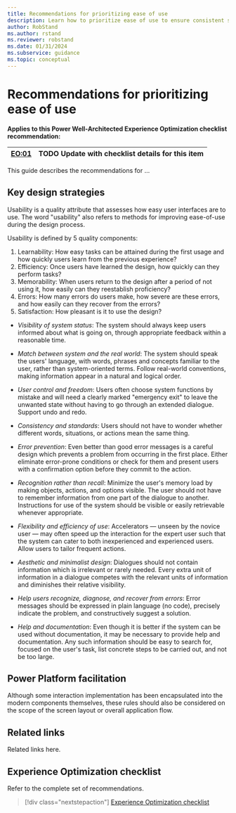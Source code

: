 ```yaml
---
title: Recommendations for prioritizing ease of use
description: Learn how to prioritize ease of use to ensure consistent success with user experience optimization.
author: RobStand
ms.author: rstand
ms.reviewer: robstand
ms.date: 01/31/2024
ms.subservice: guidance
ms.topic: conceptual
---
```


# Recommendations for prioritizing ease of use

**Applies to this Power Well-Architected Experience Optimization checklist recommendation:**

|[EO:01](checklist.md)| **TODO** Update with checklist details for this item |
|---|---|

This guide describes the recommendations for ...

## Key design strategies

Usability is a quality attribute that assesses how easy user interfaces are to use. The word "usability" also refers to methods for improving ease-of-use during the design process.

Usability is defined by 5 quality components:
1. Learnability: How easy tasks can be attained during the first usage and how quickly users learn from the previous experience?
1. Efficiency: Once users have learned the design, how quickly can they perform tasks?
1. Memorability: When users return to the design after a period of not using it, how easily can they reestablish proficiency?
1. Errors: How many errors do users make, how severe are these errors, and how easily can they recover from the errors?
1. Satisfaction: How pleasant is it to use the design?

- *Visibility of system status*: The system should always keep users informed about what is going on, through appropriate feedback within a reasonable time.

- *Match between system and the real world*: The system should speak the users' language, with words, phrases and concepts familiar to the user, rather than system-oriented terms. Follow real-world conventions, making information appear in a natural and logical order.

- *User control and freedom*: Users often choose system functions by mistake and will need a clearly marked "emergency exit" to leave the unwanted state without having to go through an extended dialogue. Support undo and redo.

- *Consistency and standards*: Users should not have to wonder whether different words, situations, or actions mean the same thing.

- *Error prevention*: Even better than good error messages is a careful design which prevents a problem from occurring in the first place. Either eliminate error-prone conditions or check for them and present users with a confirmation option before they commit to the action.

- *Recognition rather than recall*: Minimize the user's memory load by making objects, actions, and options visible. The user should not have to remember information from one part of the dialogue to another. Instructions for use of the system should be visible or easily retrievable whenever appropriate.

- *Flexibility and efficiency of use*: Accelerators — unseen by the novice user — may often speed up the interaction for the expert user such that the system can cater to both inexperienced and experienced users. Allow users to tailor frequent actions.

- *Aesthetic and minimalist design*: Dialogues should not contain information which is irrelevant or rarely needed. Every extra unit of information in a dialogue competes with the relevant units of information and diminishes their relative visibility.

- *Help users recognize, diagnose, and recover from errors*: Error messages should be expressed in plain language (no code), precisely indicate the problem, and constructively suggest a solution.

- *Help and documentation*: Even though it is better if the system can be used without documentation, it may be necessary to provide help and documentation. Any such information should be easy to search for, focused on the user's task, list concrete steps to be carried out, and not be too large.

## Power Platform facilitation

Although some interaction implementation has been encapsulated into the modern components themselves, these rules should also be considered on the scope of the screen layout or overall application flow.

## Related links

Related links here.

## Experience Optimization checklist

Refer to the complete set of recommendations.

> [!div class="nextstepaction"]
> [Experience Optimization checklist](checklist.md)